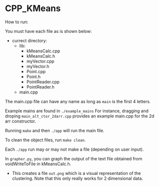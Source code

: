 # CPP_KMeans

How to run:

You must have each file as is shown below:

- currect directory:
  - lib:
	- kMeansCalc.cpp
	- kMeansCalc.h
	- myVector.cpp
	- myVector.h
	- Point.cpp
	- Point.h
	- PointReader.cpp
	- PointReader.h
  - main.cpp

The main.cpp file can have any name as long as `main` is the first 4 letters.

Example mains are found in `./example_mains`
For instance, dragging and droping `main_alt_ctor_2darr.cpp` provides an example main.cpp for the 2d arr constructor.

Running `make` and then `./app` will run the main file.

To clean the object files, run `make clean`.

Each `./app` run may or may not make a file (depending on user input).

In `grapher.py`, you can graph the output of the text file obtained from voidWriteToFile in kMeansCalc.h.
- This creates a file `out.png` which is a visual representation of the clustering. Note that this only really works for 2 dimensional data.

